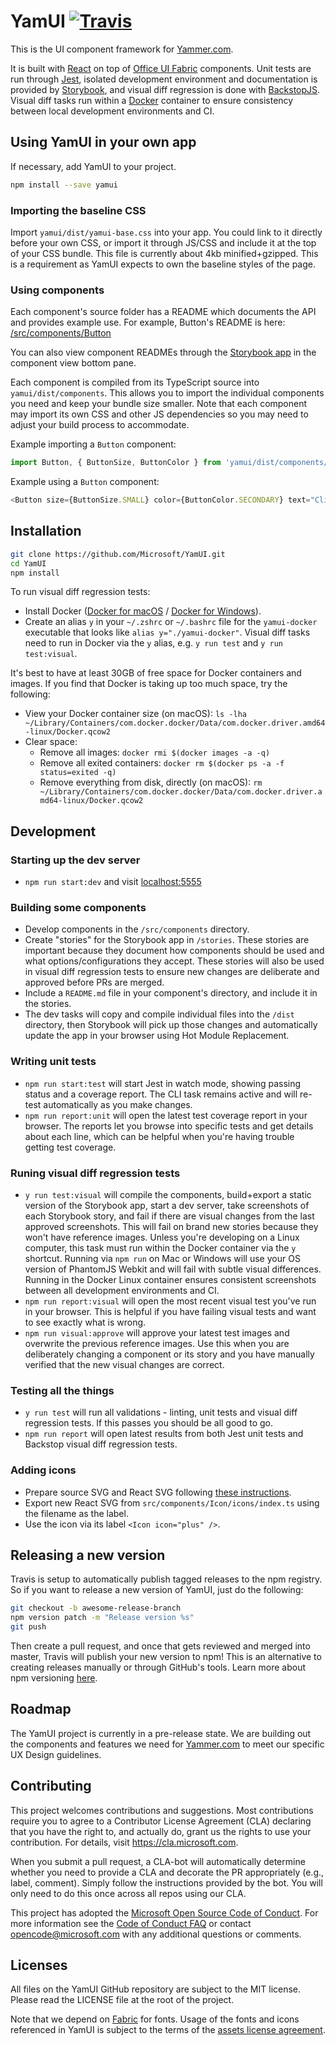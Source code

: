 # YamUI [![Travis](https://img.shields.io/travis/Microsoft/YamUI.svg)](https://travis-ci.org/Microsoft/YamUI)

This is the UI component framework for [Yammer.com](https://www.yammer.com/).

It is built with [React](https://reactjs.org/) on top of [Office UI Fabric](https://dev.office.com/fabric#/components/) components. Unit tests are run through [Jest](https://facebook.github.io/jest/), isolated development environment and documentation is provided by [Storybook](https://github.com/storybooks/storybook), and visual diff regression is done with [BackstopJS](https://garris.github.io/BackstopJS/). Visual diff tasks run within a [Docker](https://www.docker.com/) container to ensure consistency between local development environments and CI.

## Using YamUI in your own app

If necessary, add YamUI to your project.

```sh
npm install --save yamui
```

### Importing the baseline CSS

Import `yamui/dist/yamui-base.css` into your app. You could link to it directly before your own CSS, or import it through JS/CSS and include it at the top of your CSS bundle. This file is currently about 4kb minified+gzipped. This is a requirement as YamUI expects to own the baseline styles of the page.

### Using components

Each component's source folder has a README which documents the API and provides example use. For example, Button's README is here: [/src/components/Button](https://github.com/Microsoft/YamUI/tree/master/src/components/Button)

You can also view component READMEs through the [Storybook app](https://microsoft.github.io/YamUI/) in the component view bottom pane.

Each component is compiled from its TypeScript source into `yamui/dist/components`. This allows you to import the individual components you need and keep your bundle size smaller. Note that each component may import its own CSS and other JS dependencies so you may need to adjust your build process to accommodate.

Example importing a `Button` component:

```js
import Button, { ButtonSize, ButtonColor } from 'yamui/dist/components/Button';
```

Example using a `Button` component:

```js
<Button size={ButtonSize.SMALL} color={ButtonColor.SECONDARY} text="Click me!" />
```

## Installation

```sh
git clone https://github.com/Microsoft/YamUI.git
cd YamUI
npm install
```

To run visual diff regression tests:

* Install Docker ([Docker for macOS](https://docs.docker.com/docker-for-mac/install/) / [Docker for Windows](https://docs.docker.com/docker-for-windows/install/)).
* Create an alias `y` in your `~/.zshrc` or `~/.bashrc` file for the `yamui-docker` executable that looks like `alias y="./yamui-docker"`. Visual diff tasks need to run in Docker via the `y` alias, e.g. `y run test` and `y run test:visual`.

It's best to have at least 30GB of free space for Docker containers and images. If you find that Docker is taking up too much space, try the following:

* View your Docker container size (on macOS): `ls -lha ~/Library/Containers/com.docker.docker/Data/com.docker.driver.amd64-linux/Docker.qcow2`
* Clear space:
  * Remove all images: `docker rmi $(docker images -a -q)`
  * Remove all exited containers: `docker rm $(docker ps -a -f status=exited -q)`
  * Remove everything from disk, directly (on macOS): `rm ~/Library/Containers/com.docker.docker/Data/com.docker.driver.amd64-linux/Docker.qcow2`

## Development

### Starting up the dev server

* `npm run start:dev` and visit [localhost:5555](http://localhost:5555/)

### Building some components

* Develop components in the `/src/components` directory.
* Create "stories" for the Storybook app in `/stories`. These stories are important because they document how components should be used and what options/configurations they accept. These stories will also be used in visual diff regression tests to ensure new changes are deliberate and approved before PRs are merged.
* Include a `README.md` file in your component's directory, and include it in the stories.
* The dev tasks will copy and compile individual files into the `/dist` directory, then Storybook will pick up those changes and automatically update the app in your browser using Hot Module Replacement.

### Writing unit tests

* `npm run start:test` will start Jest in watch mode, showing passing status and a coverage report. The CLI task remains active and will re-test automatically as you make changes.
* `npm run report:unit` will open the latest test coverage report in your browser. The reports let you browse into specific tests and get details about each line, which can be helpful when you're having trouble getting test coverage.

### Runing visual diff regression tests

* `y run test:visual` will compile the components, build+export a static version of the Storybook app, start a dev server, take screenshots of each Storybook story, and fail if there are visual changes from the last approved screenshots. This will fail on brand new stories because they won't have reference images. Unless you're developing on a Linux computer, this task must run within the Docker container via the `y` shortcut. Running via `npm run` on Mac or Windows will use your OS version of PhantomJS Webkit and will fail with subtle visual differences. Running in the Docker Linux container ensures consistent screenshots between all development environments and CI.
* `npm run report:visual` will open the most recent visual test you've run in your browser. This is helpful if you have failing visual tests and want to see exactly what is wrong.
* `npm run visual:approve` will approve your latest test images and overwrite the previous reference images. Use this when you are deliberately changing a component or its story and you have manually verified that the new visual changes are correct.

### Testing all the things

* `y run test` will run all validations - linting, unit tests and visual diff regression tests. If this passes you should be all good to go.
* `npm run report` will open latest results from both Jest unit tests and Backstop visual diff regression tests.

### Adding icons

* Prepare source SVG and React SVG following [these instructions](https://github.com/Microsoft/YamUI/tree/master/assets/Icons).
* Export new React SVG from `src/components/Icon/icons/index.ts` using the filename as the label.
* Use the icon via its label `<Icon icon="plus" />`.

## Releasing a new version

Travis is setup to automatically publish tagged releases to the npm registry. So if you want to release a new version of YamUI, just do the following:

```sh
git checkout -b awesome-release-branch
npm version patch -m "Release version %s"
git push
```

Then create a pull request, and once that gets reviewed and merged into master, Travis will publish your new version to npm! This is an alternative to creating releases manually or through GitHub's tools. Learn more about npm versioning [here](https://docs.npmjs.com/cli/version).

## Roadmap

The YamUI project is currently in a pre-release state. We are building out the components and features we need for [Yammer.com](https://www.yammer.com/) to meet our specific UX Design guidelines.

## Contributing

This project welcomes contributions and suggestions.  Most contributions require you to agree to a Contributor License Agreement (CLA) declaring that you have the right to, and actually do, grant us the rights to use your contribution. For details, visit <https://cla.microsoft.com>.

When you submit a pull request, a CLA-bot will automatically determine whether you need to provide a CLA and decorate the PR appropriately (e.g., label, comment). Simply follow the instructions provided by the bot. You will only need to do this once across all repos using our CLA.

This project has adopted the [Microsoft Open Source Code of Conduct](https://opensource.microsoft.com/codeofconduct/). For more information see the [Code of Conduct FAQ](https://opensource.microsoft.com/codeofconduct/faq/) or contact [opencode@microsoft.com](mailto:opencode@microsoft.com) with any additional questions or comments.

## Licenses

All files on the YamUI GitHub repository are subject to the MIT license. Please read the LICENSE file at the root of the project.

Note that we depend on [Fabric](https://github.com/OfficeDev/office-ui-fabric-react/tree/master/packages/office-ui-fabric-react) for fonts. Usage of the fonts and icons referenced in YamUI is subject to the terms of the [assets license agreement](https://static2.sharepointonline.com/files/fabric/assets/license.txt).
